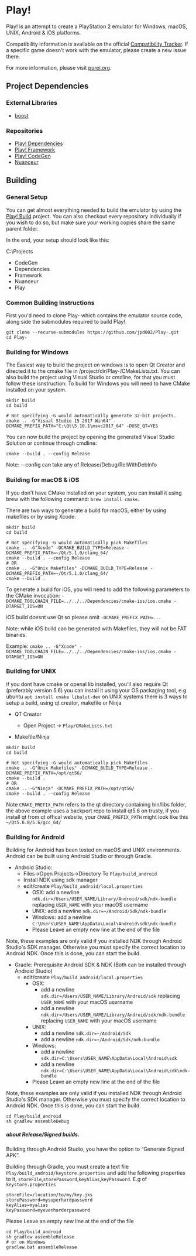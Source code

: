 # Play!

Play! is an attempt to create a PlayStation 2 emulator for Windows, macOS, UNIX, Android & iOS platforms.

Compatibility information is available on the official [Compatibility Tracker](https://github.com/jpd002/Play-Compatibility). If a specific game
doesn't work with the emulator, please create a new issue there.

For more information, please visit [purei.org](http://purei.org).

## Project Dependencies ##

### External Libraries ###
- [boost](http://boost.org)

### Repositories ###
- [Play! Dependencies](https://github.com/jpd002/Play-Dependencies)
- [Play! Framework](https://github.com/jpd002/Play--Framework)
- [Play! CodeGen](https://github.com/jpd002/Play--CodeGen)
- [Nuanceur](https://github.com/jpd002/Nuanceur)

## Building ##

### General Setup ###

You can get almost everything needed to build the emulator by using the [Play! Build](https://github.com/jpd002/Play-Build) project. You can also checkout every repository individually if you wish to do so, but make sure your working copies share the same parent folder.

In the end, your setup should look like this:

C:\Projects
- CodeGen
- Dependencies
- Framework
- Nuanceur
- Play

### Common Building Instructions ###
First you'd need to clone Play- which contains the emulator source code, along side the submodules required to build Play!.
```
git clone --recurse-submodules https://github.com/jpd002/Play-.git
cd Play-
```

### Building for Windows ###
The Easiest way to build the project on windows is to open Qt Creator and directed it to the cmake file in /project/dir/Play-/CMakeLists.txt.
You can also build the project using Visual Studio or cmdline, for that you must follow these isnstruction:
To build for Windows you will need to have CMake installed on your system.
```
mkdir build
cd build
```
```
# Not specifying -G would automatically generate 32-bit projects.
cmake .. -G"Visual Studio 15 2017 Win64" -DCMAKE_PREFIX_PATH="C:\Qt\5.10.1\msvc2017_64" -DUSE_QT=YES
```
You can now build the project by opening the generated Visual Studio Solution or continue through cmdline:
```
cmake --build . --config Release
```
Note: --config can take any of Release/Debug/RelWithDebInfo

### Building for macOS & iOS ###
If you don't have CMake installed on your system, you can install it using brew with the following command: `brew install cmake`.

There are two ways to generate a build for macOS, either by using makefiles or by using Xcode.
```
mkdir build
cd build
```
```
# Not specifying -G would automatically pick Makefiles
cmake .. -G"Xcode" -DCMAKE_BUILD_TYPE=Release -DCMAKE_PREFIX_PATH=~/Qt/5.1.0/clang_64/
cmake --build . --config Release
# OR
cmake .. -G"Unix Makefiles" -DCMAKE_BUILD_TYPE=Release -DCMAKE_PREFIX_PATH=~/Qt/5.1.0/clang_64/
cmake --build .
```
To generate a build for iOS, you will need to add the following parameters to the CMake invocation:
`-DCMAKE_TOOLCHAIN_FILE=../../../Dependencies/cmake-ios/ios.cmake -DTARGET_IOS=ON`

iOS build doesnt use Qt so please omit `-DCMAKE_PREFIX_PATH=...`

Note: while iOS build can be generated with Makefiles, they will not be FAT binaries.

Example:
`cmake .. -G"Xcode" -DCMAKE_TOOLCHAIN_FILE=../../../Dependencies/cmake-ios/ios.cmake -DTARGET_IOS=ON`

### Building for UNIX ###
if you dont have cmake or openal lib installed, you'll also require Qt (preferably version 5.6) you can install it using your OS packaging tool, e.g ubuntu `apt install cmake libalut-dev`
on UNIX systems there is 3 ways to setup a build, using qt creator, makefile or Ninja
 - QT Creator
    - Open Project -> `Play/CMakeLists.txt`

 - Makefile/Ninja
```
mkdir build
cd build
```
```
# Not specifying -G would automatically pick Makefiles
cmake .. -G"Unix Makefiles" -DCMAKE_BUILD_TYPE=Release -DCMAKE_PREFIX_PATH=/opt/qt56/
cmake --build .
# OR
cmake .. -G"Ninja" -DCMAKE_PREFIX_PATH=/opt/qt56/
cmake --build . --config Release
```
Note `CMAKE_PREFIX_PATH` refers to the qt directory containing bin/libs folder, the above example uses a backport repo to install qt5.6 on trusty, if you install qt from qt offical website, your `CMAKE_PREFIX_PATH` might look like this `~/Qt5.6.0/5.6/gcc_64/`

### Building for Android ###

Building for Android has been tested on macOS and UNIX environments.
Android can be built using Android Studio or through Gradle.

- Android Studio:
   - Files->Open Projects->Directory To `Play/build_android`
   - Install NDK using sdk manager
   - edit/create `Play/build_android/local.properties`
      - OSX: add a newline `ndk.dir=/Users/USER_NAME/Library/Android/sdk/ndk-bundle` replacing `USER_NAME` with your macOS username
      - UNIX: add a newline `ndk.dir=~/Android/Sdk/ndk-bundle`
      - Windows: add a newline `C:\Users\USER_NAME\AppData\Local\Android\sdk\ndk-bundle`
      - Please Leave an empty new line at the end of the file

Note, these examples are only valid if you installed NDK through Android Studio's SDK manager.
Otherwise you must specify the correct location to Android NDK.
Once this is done, you can start the build.

- Gradle: Prerequisite Android SDK & NDK (Both can be installed through Android Studio)
   - edit/create `Play/build_android/local.properties`
      - OSX:
        - add a newline `sdk.dir=/Users/USER_NAME/Library/Android/sdk` replacing `USER_NAME` with your macOS username
        - add a newline `ndk.dir=/Users/USER_NAME/Library/Android/sdk/ndk-bundle` replacing `USER_NAME` with your macOS username
      - UNIX:
        - add a newline `sdk.dir=~/Android/Sdk`
        - add a newline `ndk.dir=~/Android/Sdk/ndk-bundle`
      - Windows:
        - add a newline `sdk.dir=C:\Users\USER_NAME\AppData\Local\Android\sdk`
        - add a newline `ndk.dir=C:\Users\USER_NAME\AppData\Local\Android\sdk\ndk-bundle`
      - Please Leave an empty new line at the end of the file

Note, these examples are only valid if you installed NDK through Android Studio's SDK manager.
Otherwise you must specify the correct location to Android NDK.
Once this is done, you can start the build.
```
cd Play/build_android
sh gradlew assembleDebug
```
##### about Release/Signed builds. #####

Building through Android Studio, you have the option to “Generate Signed APK”.

Building through Gradle, you must create a text file `Play/build_android/keystore.properties` and add the following properties to it, `storeFile`,`storePassword`,`keyAlias`,`keyPassword`.
E.g of `keystore.properties`
```
storeFile=/location/to/my/key.jks
storePassword=mysuperhardpassword
keyAlias=myalias
keyPassword=myevenharderpassword
```
Please Leave an empty new line at the end of the file
```
cd Play/build_android
sh gradlew assembleRelease
# or on Windows
gradlew.bat assembleRelease
```
